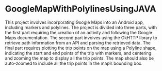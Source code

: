 # GoogleMapWithPolylinesUsingJAVA

This project involves incorporating Google Maps into an Android app, including markers and polylines. The project is divided into three parts, with the first part requiring the creation of an activity and following the Google Maps documentation. The second part involves using the OkHTTP library to retrieve path information from an API and parsing the retrieved data. The final part requires plotting the trip points on the map using a Polyline shape, indicating the start and end points of the trip with markers, and centering and zooming the map to display all the trip points. The map should also be auto-zoomed to include all the trip points in the map’s bounding box.
